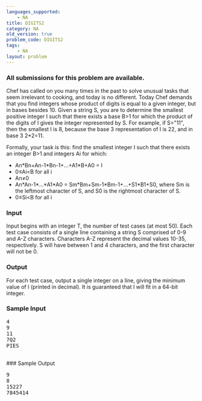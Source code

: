 ```yaml
---
languages_supported:
    - NA
title: DIGITS2
category: NA
old_version: true
problem_code: DIGITS2
tags:
    - NA
layout: problem
---
```

###  All submissions for this problem are available. 

Chef has called on you many times in the past to solve unusual tasks that seem irrelevant to cooking, and today is no different. Today Chef demands that you find integers whose product of digits is equal to a given integer, but in bases besides 10. Given a string S, you are to determine the smallest positive integer I such that there exists a base B>1 for which the product of the digits of I gives the integer represented by S. For example, if S="11", then the smallest I is 8, because the base 3 representation of I is 22, and in base 3 2\*2=11.

Formally, your task is this: find the smallest integer I such that there exists an integer B>1 and integers Ai for which:

- An\*Bn+An-1\*Bn-1+...+A1\*B+A0 = I
- 0≤Ai<B for all i
- An≠0
- An\*An-1\*...\*A1\*A0 = Sm\*Bm+Sm-1\*Bm-1+...+S1\*B1+S0, where Sm is the leftmost character of S, and S0 is the rightmost character of S.
- 0≤Si<B for all i

### Input

Input begins with an integer T, the number of test cases (at most 50). Each test case consists of a single line containing a string S comprised of 0-9 and A-Z characters. Characters A-Z represent the decimal values 10-35, respectively. S will have between 1 and 4 characters, and the first character will not be 0.

### Output

For each test case, output a single integer on a line, giving the minimum value of I (printed in decimal). It is guaranteed that I will fit in a 64-bit integer.

### Sample Input

<pre>4
9
11
7Q2
PIES

</pre>### Sample Output
<pre>9
8
15227
7845414

</pre>